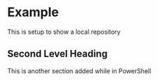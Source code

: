 # Example
This is setup to show a local repository
## Second Level Heading
This is another section added while in PowerShell